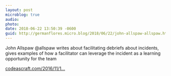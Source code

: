 ```yaml
---
layout: post
microblog: true
audio: 
photo: 
date: 2018-06-22 13:50:39 -0600
guid: http://germanflores.micro.blog/2018/06/22/john-allspaw-allspaw.html
---
```

John Allspaw @allspaw writes about facilitating debriefs about incidents, gives examples of how a facilitator can leverage the incident as a learning opportunity for the team

[codeascraft.com/2016/11/1...](https://codeascraft.com/2016/11/17/debriefing-facilitation-guide/)

